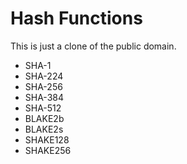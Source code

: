 # Hash Functions 

This is just a clone of the public domain.


- SHA-1
- SHA-224
- SHA-256
- SHA-384
- SHA-512
- BLAKE2b
- BLAKE2s
- SHAKE128
- SHAKE256

